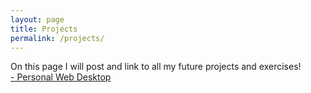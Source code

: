 ```yaml
---
layout: page
title: Projects
permalink: /projects/
---
```


On this page I will post and link to all my future projects and exercises!<br>
<a href="../projects/pwd/index.html">- Personal Web Desktop</a>
